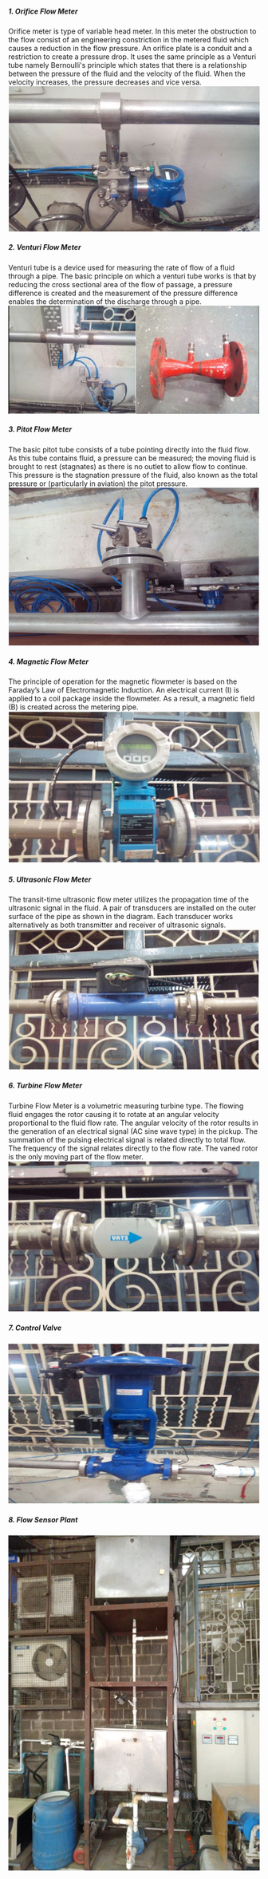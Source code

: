 
##### 1.	Orifice Flow Meter


Orifice meter is type of variable head meter. In this meter the obstruction to the flow consist of an engineering constriction in the metered fluid which causes a reduction in the flow pressure. An orifice plate is a conduit and a restriction to create a pressure drop. It uses the same principle as a Venturi tube namely Bernoulli's principle which states that there is a relationship between the pressure of the fluid and the velocity of the fluid. When the velocity increases, the pressure decreases and vice versa.
![*orifice_flow_meter* ](images/orifice_flow_meter.jpeg)

##### 2.	Venturi Flow Meter


Venturi tube is a device used for measuring the rate of flow of a fluid through a pipe. The basic principle on which a venturi tube works is that by reducing the cross sectional area of the flow of passage, a pressure difference is created and the measurement of the pressure difference enables the determination of the discharge through a pipe.
![*venturi_flow_meter* ](images/venturi_flow_meter.jpeg)

##### 3.	Pitot Flow Meter


The basic pitot tube consists of a tube pointing directly into the fluid flow. As this tube contains fluid, a pressure can be measured; the moving fluid is brought to rest (stagnates) as there is no outlet to allow flow to continue. This pressure is the stagnation pressure of the fluid, also known as the total pressure or (particularly in aviation) the pitot pressure.
![*pitot_flow_meter* ](images/pitot_flow_meter.jpeg)

##### 4.	Magnetic Flow Meter


The principle of operation for the magnetic flowmeter is based on the Faraday’s Law of Electromagnetic Induction. An electrical current (I) is applied to a coil package inside the flowmeter. As a result, a magnetic field (B) is created across the metering pipe.
![*magnetic_flow_meter* ](images/magnetic_flow_meter.jpeg)

##### 5.	Ultrasonic Flow Meter


The transit-time ultrasonic flow meter utilizes the propagation time of the ultrasonic signal in the fluid. A pair of transducers are installed on the outer surface of the pipe as shown in the diagram. Each transducer works alternatively as both transmitter and receiver of ultrasonic signals.
![*ultrasonic_flow_meter* ](images/ultrasonic_flow_meter.jpeg)

##### 6.	Turbine Flow Meter


Turbine Flow Meter is a volumetric measuring turbine type. The flowing fluid engages the rotor causing it to rotate at an angular velocity proportional to the fluid flow rate.
The angular velocity of the rotor results in the generation of an electrical signal (AC sine wave type) in the pickup. The summation of the pulsing electrical signal is related directly to total flow.
The frequency of the signal relates directly to the flow rate. The vaned rotor is the only moving part of the flow meter.
![*turbine_flow_meter* ](images/turbine_flow_meter.jpeg)

##### 7.	Control Valve


![*control_valve* ](images/control_valve.jpeg)

##### 8.	Flow Sensor Plant

 
![*flow_sensor_plant* ](images/flow_sensor_plant.jpeg)












